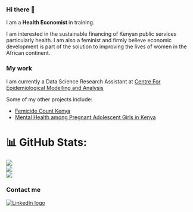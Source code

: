 ### Hi there 👋

I am a <b> Health Economist </b> in training. 

I am interested in the sustainable financing of Kenyan public services particularly health.
I am also a feminist and firmly believe economic development is part of the solution to improving the lives of women in the African continent.

### My work

I am currently a Data Science Research Assistant at <a href = "https://cema-africa.uonbi.ac.ke/"> Centre For Epidemiological Modelling and Analysis  </a>

Some of my other projects include:
- <a href = "https://tagnal.shinyapps.io/femicideke/">  Femicide Count Kenya </a>
- <a href = "https://tagnal.shinyapps.io/InspireTrial/"> Mental Health among Pregnant Adolescent Girls in Kenya </a>

# 📊 GitHub Stats:
![](https://github-readme-stats.vercel.app/api?username=Tagnal-hub&theme=dark&hide_border=false&include_all_commits=true&count_private=false)<br/>
![](https://github-readme-streak-stats.herokuapp.com/?user=Tagnal-hub&theme=dark&hide_border=false)<br/>
![](https://github-readme-stats.vercel.app/api/top-langs/?username=Tagnal-hub&theme=dark&hide_border=false&include_all_commits=true&count_private=false&layout=compact)

### Contact me
 <a href = "https://www.linkedin.com/in/angela-langat/" >
    <img src = "https://img.shields.io/badge/LinkedIn-blue?logo=linkedin&logoColor=white/" alt = "LinkedIn logo"/> 
      </a>

<!--
**Tagnal-hub/Tagnal-hub** is a ✨ _special_ ✨ repository because its `README.md` (this file) appears on your GitHub profile.

Here are some ideas to get you started:

- 🔭 I’m currently working on ...
- 🌱 I’m currently learning ...
- 👯 I’m looking to collaborate on ...
- 🤔 I’m looking for help with ...
- 💬 Ask me about ...
- 📫 How to reach me: ...
- 😄 Pronouns: ...
- ⚡ Fun fact: ...
-->
